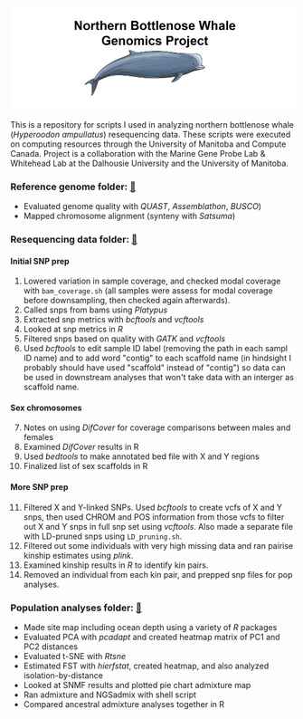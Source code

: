 ![Logo](https://github.com/edegreef/NBW-resequencing/blob/main/NBW-cartoon-forgit.JPG)

This is a repository for scripts I used in analyzing northern bottlenose whale (*Hyperoodon ampullatus*) resequencing data. These scripts were executed on computing resources through the University of Manitoba and Compute Canada. Project is a collaboration with the Marine Gene Probe Lab & Whitehead Lab at the Dalhousie University and the University of Manitoba.
<br/>
### Reference genome folder: [:file_folder:](https://github.com/edegreef/NBW-resequencing/tree/main/reference_genome)
* Evaluated genome quality with *QUAST*, *Assemblathon*, *BUSCO*)
* Mapped chromosome alignment (synteny with *Satsuma*)

### Resequencing data folder: [:file_folder:](https://github.com/edegreef/NBW-resequencing/tree/main/resequencing_data)
#### Initial SNP prep
01. Lowered variation in sample coverage, and checked modal coverage with `bam_coverage.sh` (all samples were assess for modal coverage before downsampling, then checked again afterwards).
02. Called snps from bams using *Platypus*
03. Extracted snp metrics with *bcftools* and *vcftools*
04. Looked at snp metrics in *R*
05. Filtered snps based on quality with *GATK* and *vcftools*
06. Used *bcftools* to edit sample ID label (removing the path in each sampl ID name) and to add word "contig" to each scaffold name (in hindsight I probably should have used "scaffold" instead of "contig") so data can be used in downstream analyses that won't take data with an interger as scaffold name.
#### Sex chromosomes
07. Notes on using *DifCover* for coverage comparisons between males and females
08. Examined *DifCover* results in R
09. Used *bedtools* to make annotated bed file with X and Y regions 
10. Finalized list of sex scaffolds in R
#### More SNP prep
11. Filtered X and Y-linked SNPs. Used *bcftools* to create vcfs of X and Y snps, then used CHROM and POS information from those vcfs to filter out X and Y snps in full snp set using *vcftools*. Also made a separate file with LD-pruned snps using `LD_pruning.sh`.
12. Filtered out some individuals with very high missing data and ran pairise kinship estimates using *plink*.
13. Examined kinship results in *R* to identify kin pairs.
14. Removed an individual from each kin pair, and prepped snp files for pop analyses. 

### Population analyses folder: [:file_folder:](https://github.com/edegreef/NBW-resequencing/tree/main/pop_analyses)
* Made site map including ocean depth using a variety of *R* packages
* Evaluated PCA with *pcadapt* and created heatmap matrix of PC1 and PC2 distances
* Evaluated t-SNE with *Rtsne*
* Estimated FST with *hierfstat*, created heatmap, and also analyzed isolation-by-distance
* Looked at SNMF results and plotted pie chart admixture map
* Ran admixture and NGSadmix with shell script
* Compared ancestral admixture analyses together in R
